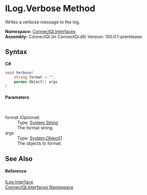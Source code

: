 # ILog.Verbose Method 
 

Writes a verbose message to the log.

**Namespace:**&nbsp;<a href="N_ConnectQl_Interfaces">ConnectQl.Interfaces</a><br />**Assembly:**&nbsp;ConnectQl (in ConnectQl.dll) Version: 100.0.1-prerelease

## Syntax

**C#**<br />
``` C#
void Verbose(
	string format = "",
	params Object[] args
)
```


#### Parameters
&nbsp;<dl><dt>format (Optional)</dt><dd>Type: <a href="http://msdn2.microsoft.com/en-us/library/s1wwdcbf" target="_blank">System.String</a><br />The format string.</dd><dt>args</dt><dd>Type: <a href="http://msdn2.microsoft.com/en-us/library/e5kfa45b" target="_blank">System.Object</a>[]<br />The objects to format.</dd></dl>

## See Also


#### Reference
<a href="T_ConnectQl_Interfaces_ILog">ILog Interface</a><br /><a href="N_ConnectQl_Interfaces">ConnectQl.Interfaces Namespace</a><br />